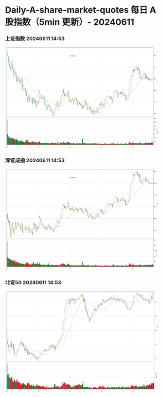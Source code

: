 
# Daily-A-share-market-quotes 每日 A 股指数（5min 更新）- 20240611

### 上证指数 20240611 14:53
![](./fig/2024/6/20240611-sh000001.png)

### 深证成指 20240611 14:53
![](./fig/2024/6/20240611-sz399001.png)

### 北证50 20240611 14:53
![](./fig/2024/6/20240611-bj899050.png)
